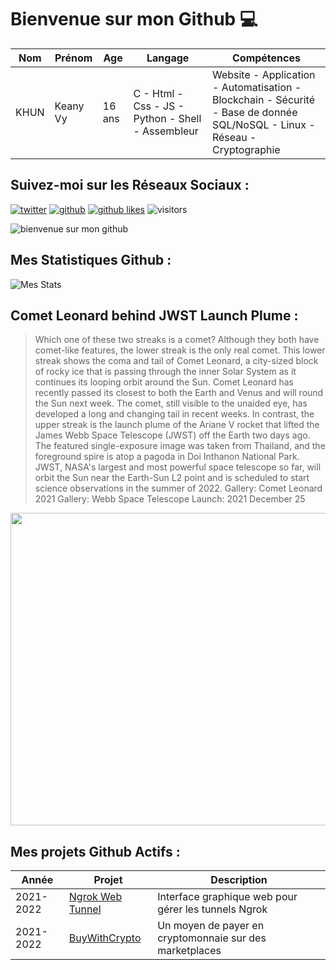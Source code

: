 # Bienvenue sur mon Github 💻
| Nom | Prénom | Age | Langage | Compétences |
|---  |---     |---  |---      |---
| KHUN | Keany Vy | 16 ans | C - Html - Css - JS - Python - Shell - Assembleur | Website - Application - Automatisation - Blockchain - Sécurité - Base de donnée SQL/NoSQL - Linux - Réseau - Cryptographie |

## Suivez-moi sur les Réseaux Sociaux :
[![twitter](https://img.shields.io/twitter/follow/thisiskeanyvy?style=social)](https://twitter.com/thisiskeanyvy)
[![github](https://img.shields.io/github/followers/thisiskeanyvy?style=social)](https://github.com/thisiskeanyvy?tab=followers)
[![github likes](https://img.shields.io/github/stars/thisiskeanyvy?style=social)](https://github.com/thisiskeanyvy)
![visitors](https://visitor-badge.glitch.me/badge?page_id=page.id=thisiskeanyvy.thisiskeanyvy)

![bienvenue sur mon github](https://thisiskeanyvy-hosting.pages.dev/banner.gif)

## Mes Statistiques Github :
![Mes Stats](https://github-readme-stats.vercel.app/api?username=thisiskeanyvy&show_icons=true&theme=radical)

## Comet Leonard behind JWST Launch Plume :

> Which one of these two streaks is a comet? Although they both have comet-like features, the lower streak is the only real comet. This lower streak shows the coma and tail of Comet Leonard, a city-sized block of rocky ice that is passing through the inner Solar System as it continues its looping orbit around the Sun.  Comet Leonard has recently passed its closest to both the Earth and Venus and will round the Sun next week.  The comet, still visible to the unaided eye, has developed a long and changing tail in recent weeks.  In contrast, the upper streak is the launch plume of the Ariane V rocket that lifted the James Webb Space Telescope (JWST) off the Earth two days ago. The featured single-exposure image was taken from Thailand, and the foreground spire is atop a pagoda in Doi Inthanon National Park. JWST, NASA's largest and most powerful space telescope so far, will orbit the Sun near the Earth-Sun L2 point and is scheduled to start science observations in the summer of 2022.    Gallery: Comet Leonard 2021  Gallery: Webb Space Telescope Launch: 2021 December 25

<img src='https://apod.nasa.gov/apod/image/2112/CometJwst_Matipon_1080.jpg' width="800" height="500"/>

## Mes projets Github Actifs :
| Année | Projet | Description |
|---   |---     |---          |
| 2021-2022 | [Ngrok Web Tunnel](https://github.com/thisiskeanyvy/ngrok-web-manager) | Interface graphique web pour gérer les tunnels Ngrok |
| 2021-2022 | [BuyWithCrypto](https://github.com/BuyWithCrypto) | Un moyen de payer en cryptomonnaie sur des marketplaces |